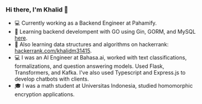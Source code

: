 ### Hi there, I'm Khalid 👋

<!--
**khalidm31415/khalidm31415** is a ✨ _special_ ✨ repository because its `README.md` (this file) appears on your GitHub profile.

Here are some ideas to get you started:

- 🔭 I’m currently working on ...
- 🌱 I’m currently learning ...
- 👯 I’m looking to collaborate on ...
- 🤔 I’m looking for help with ...
- 💬 Ask me about ...
- 📫 How to reach me: ...
- 😄 Pronouns: ...
- ⚡ Fun fact: ...
-->
- 💻 Currently working as a Backend Engineer at Pahamify.
- 📝 Learning backend develompent with GO using Gin, GORM, and MySQL [here](https://github.com/khalidm31415/gin-twitter).
- 📝 Also learning data structures and algorithms on hackerrank: [hackerrank.com/khalidm31415](https://www.hackerrank.com/khalidm31415).
- 💻 I was an AI Engineer at Bahasa.ai, worked with text classifications, formalizations, and question answering models. Used Flask, Transformers, and Kafka. I've also used Typescript and Express.js to develop chatbots with clients.
- 🎓 I was a math student at Universitas Indonesia, studied homomorphic encryption applications.
